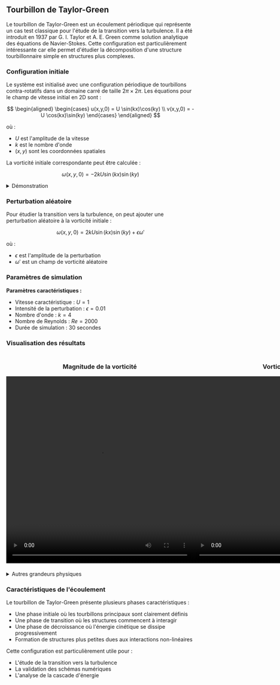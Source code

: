 ## Tourbillon de Taylor-Green

Le tourbillon de Taylor-Green est un écoulement périodique qui représente un cas test classique pour l'étude de la transition vers la turbulence. Il a été introduit en 1937 par G. I. Taylor et A. E. Green comme solution analytique des équations de Navier-Stokes. Cette configuration est particulièrement intéressante car elle permet d'étudier la décomposition d'une structure tourbillonnaire simple en structures plus complexes.

### Configuration initiale

Le système est initialisé avec une configuration périodique de tourbillons contra-rotatifs dans un domaine carré de taille $2\pi \times 2\pi$. Les équations pour le champ de vitesse initial en 2D sont :

$$
\begin{aligned}
    \begin{cases} 
      u(x,y,0) = U \sin(kx)\cos(ky) \\
      v(x,y,0) = -U \cos(kx)\sin(ky)
    \end{cases}
\end{aligned}
$$

où :
- $U$ est l'amplitude de la vitesse
- $k$ est le nombre d'onde
- $(x,y)$ sont les coordonnées spatiales

La vorticité initiale correspondante peut être calculée :

$$
\omega(x,y,0) = -2kU\sin(kx)\sin(ky)
$$

<details>
  <summary>Démonstration</summary>

  En utilisant la définition de la vorticité en 2D :

  $$
    \omega = \frac{\partial v}{\partial x} - \frac{\partial u}{\partial y}
  $$

  On calcule les dérivées partielles :
  
  $$
    \begin{aligned}
    \frac{\partial v}{\partial x} &= kU\sin(kx)\sin(ky) \\
    \frac{\partial u}{\partial y} &= -kU\sin(kx)\sin(ky)
    \end{aligned}
  $$

  En combinant ces termes :

  $$
    \omega(x,y,0) = 2kU\sin(kx)\sin(ky)
  $$

</details>

### Perturbation aléatoire

Pour étudier la transition vers la turbulence, on peut ajouter une perturbation aléatoire à la vorticité initiale :

$$
    \omega(x,y,0) = 2kU\sin(kx)\sin(ky) + \epsilon \omega'
$$

où :
- $\epsilon$ est l'amplitude de la perturbation
- $\omega'$ est un champ de vorticité aléatoire

### Paramètres de simulation

**Paramètres caractéristiques :**
- Vitesse caractéristique : $U = 1$
- Intensité de la perturbation : $\epsilon = 0.01$
- Nombre d'onde : $k = 4$
- Nombre de Reynolds : $Re = 2000$
- Durée de simulation : 30 secondes

### Visualisation des résultats

<div style="display: flex; justify-content: space-around; margin: 20px 0;">
    <div>
        <h3 style="text-align: center;">Magnitude de la vorticité</h3>
        <video src="../video/TG_vortex/vorticity_mag.mp4" width="500" height="500" controls>
        </video>
    </div>
    <div>
        <h3 style="text-align: center;">Vorticité selon z</h3>
        <video src="../video/TG_vortex/vorticity_z.mp4" width="500" height="500" controls>
        </video>
    </div>
</div>

<details>
  <summary>Autres grandeurs physiques</summary>

  <div style="display: flex; justify-content: space-around; margin: 20px 0;">
    <div>
        <h3 style="text-align: center;">Fonction de courant</h3>
        <video src="../video/TG_vortex/streamfunction.mp4" width="500" height="500" controls>
        </video>
    </div>
    </div>
    <div style="display: flex; justify-content: space-around; margin: 20px 0;">
    <div>
        <h3 style="text-align: center;">Magnitude de la vitesse</h3>
        <video src="../video/TG_vortex/velocity_mag.mp4" width="500" height="500" controls>
        </video>
    </div>
  </div>
  <div style="display: flex; justify-content: space-around; margin: 20px 0;">
    <div>
        <h3 style="text-align: center;">Vitesse selon x</h3>
        <video src="../video/TG_vortex/velocity_x.mp4" width="500" height="500" controls>
        </video>
    </div>
    <div>
        <h3 style="text-align: center;">Vitesse selon y</h3>
        <video src="../video/TG_vortex/velocity_y.mp4" width="500" height="500" controls>
        </video>
    </div>
  </div>
</details>

### Caractéristiques de l'écoulement

Le tourbillon de Taylor-Green présente plusieurs phases caractéristiques :
- Une phase initiale où les tourbillons principaux sont clairement définis
- Une phase de transition où les structures commencent à interagir
- Une phase de décroissance où l'énergie cinétique se dissipe progressivement
- Formation de structures plus petites dues aux interactions non-linéaires

Cette configuration est particulièrement utile pour :
- L'étude de la transition vers la turbulence
- La validation des schémas numériques
- L'analyse de la cascade d'énergie